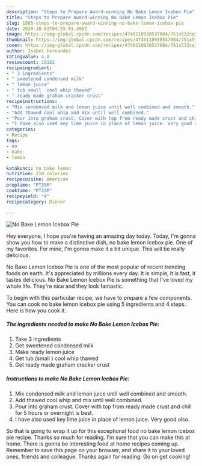 ```yaml
---
description: "Steps to Prepare Award-winning No Bake Lemon Icebox Pie"
title: "Steps to Prepare Award-winning No Bake Lemon Icebox Pie"
slug: 1805-steps-to-prepare-award-winning-no-bake-lemon-icebox-pie
date: 2020-10-03T04:55:01.496Z
image: https://img-global.cpcdn.com/recipes/4740110938537984/751x532cq70/no-bake-lemon-icebox-pie-recipe-main-photo.jpg
thumbnail: https://img-global.cpcdn.com/recipes/4740110938537984/751x532cq70/no-bake-lemon-icebox-pie-recipe-main-photo.jpg
cover: https://img-global.cpcdn.com/recipes/4740110938537984/751x532cq70/no-bake-lemon-icebox-pie-recipe-main-photo.jpg
author: Isabel Fernandez
ratingvalue: 4.8
reviewcount: 19182
recipeingredient:
- " 3 ingredients"
- " sweetened condensed milk"
- " lemon juice"
- " tub small  cool whip thawed"
- " ready made graham cracker crust"
recipeinstructions:
- "Mix condensed milk and lemon juice until well combined and smooth."
- "Add thawed cool whip and mix until well combined."
- "Pour into graham crust. Cover with top from ready made crust and chill for 5 hours or overnight is best."
- "I have also used key lime juice in place of lemon juice. Very good also."
categories:
- Recipe
tags:
- no
- bake
- lemon

katakunci: no bake lemon 
nutrition: 210 calories
recipecuisine: American
preptime: "PT35M"
cooktime: "PT33M"
recipeyield: "4"
recipecategory: Dinner

---
```



![No Bake Lemon Icebox Pie](https://img-global.cpcdn.com/recipes/4740110938537984/751x532cq70/no-bake-lemon-icebox-pie-recipe-main-photo.jpg)

Hey everyone, I hope you're having an amazing day today. Today, I'm gonna show you how to make a distinctive dish, no bake lemon icebox pie. One of my favorites. For mine, I'm gonna make it a bit unique. This will be really delicious.

No Bake Lemon Icebox Pie is one of the most popular of recent trending foods on earth. It's appreciated by millions every day. It is simple, it is fast, it tastes delicious. No Bake Lemon Icebox Pie is something that I've loved my whole life. They're nice and they look fantastic.




To begin with this particular recipe, we have to prepare a few components. You can cook no bake lemon icebox pie using 5 ingredients and 4 steps. Here is how you cook it.

<!--inarticleads1-->

##### The ingredients needed to make No Bake Lemon Icebox Pie:

1. Take  3 ingredients
1. Get  sweetened condensed milk
1. Make ready  lemon juice
1. Get  tub (small ) cool whip thawed
1. Get  ready made graham cracker crust




<!--inarticleads2-->

##### Instructions to make No Bake Lemon Icebox Pie:

1. Mix condensed milk and lemon juice until well combined and smooth.
1. Add thawed cool whip and mix until well combined.
1. Pour into graham crust. Cover with top from ready made crust and chill for 5 hours or overnight is best.
1. I have also used key lime juice in place of lemon juice. Very good also.




So that is going to wrap it up for this exceptional food no bake lemon icebox pie recipe. Thanks so much for reading. I'm sure that you can make this at home. There is gonna be interesting food at home recipes coming up. Remember to save this page on your browser, and share it to your loved ones, friends and colleague. Thanks again for reading. Go on get cooking!
